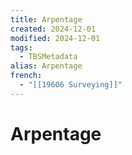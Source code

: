 ```yaml
---
title: Arpentage
created: 2024-12-01
modified: 2024-12-01
tags:
  - TBSMetadata
alias: Arpentage
french:
  - "[[19606 Surveying]]"
---
```

# Arpentage
